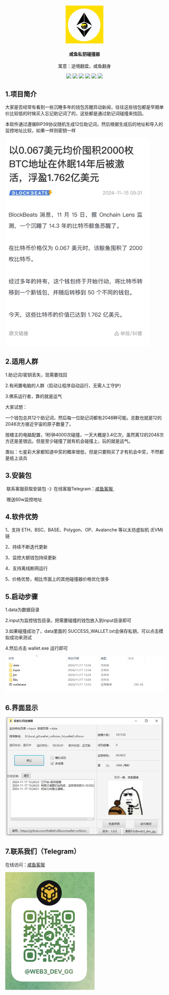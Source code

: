 <p align="center">
	<img alt="logo"  src="./img/logo.png">
</p>
<h4 align="center">咸鱼私钥碰撞器</h4>
<p align="center">寓意：逆境翻盘，咸鱼翻身</p>
<p align="center">
 	  <img src="https://img.shields.io/badge/助记词-碰撞器-red.svg">
      <img src="https://img.shields.io/badge/私钥-碰撞器-brightgreen.svg">
      <img src="https://img.shields.io/badge/助记词-破解-yellow.svg">
      <img src="https://img.shields.io/badge/私钥-破解-green.svg">
      <img src="https://img.shields.io/badge/助记词-找回-blue.svg">
      <img src="https://img.shields.io/badge/暴力碰撞-无任何后门-purple.svg">
 </p>



##  1.项目简介

大家是否经常有看到一些沉睡多年的钱包苏醒异动新闻，往往这些钱包都是早期单价比较低的时候买入忘记助记词了的，这些都是通过助记词碰撞来找回。

本软件通过遵循BIP39协议随机生成12位助记词，然后根据生成后的地址和导入的监控地址比较，如果一样则密钥一样

<img alt="logo"  src="./img/bj.png">

## 2.适用人群

1.助记词/密钥丢失，现需要找回

2.有闲置电脑的人群（启动让程序自动运行，无需人工守护）

3.佛系运行者，靠的就是运气

大家试想：

一个钱包总共12个助记词，然后每一位助记词都有2048种可能。总数也就是12的2048次方接近宇宙的原子数量了。

按楼主的电脑配置，1秒钟4000次碰撞，一天大概是3.4亿次，虽然离12的2048次方还是差很远。但是至少碰撞了就有机会碰撞上，玩的就是运气。

类似：七星彩大家都知道中奖的概率很低，但是只要购买了才有机会中奖，不然都是纸上谈兵

## 3.安装包

​    联系客服获取安装包 -》在线客服Telegram：<a href='https://t.me/web3_dev_gg' target="_blank" >咸鱼客服 </a>

​    赠送60w监控地址

## 4.软件优势
   1、支持 ETH、BSC、BASE、Polygon、OP、Avalanche 等以太坊虚拟机 (EVM) 链

   2、持续不断迭代更新

   3、监控大额钱包持续更新

   4、支持离线断网运行

   5、价格优势，相比市面上的其他碰撞器价格优化很多

## 5.启动步骤

1.data为数据目录

2.input为监控钱包目录。把需要碰撞的钱包放入到input目录即可

3.如果碰撞成功了，data里面的 SUCCESS_WALLET.txt会保存私钥，可以点击模拟成功来测试

4.然后点击 wallet.exe 运行即可

<img alt="logo"  src="./img/mulu.png">

## 6.界面显示

<img alt="logo"  src="./img/jiemian.png">

## 7.联系我们（Telegram）

在线访问：<a href='https://t.me/web3_dev_gg' target="_blank" >咸鱼客服 </a>

<img alt="logo"   src="./img/tg.png">







